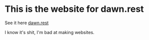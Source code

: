 # This is the website for dawn.rest
See it here [dawn.rest](https://dawn.rest)  

I know it's shit, I'm bad at making websites.